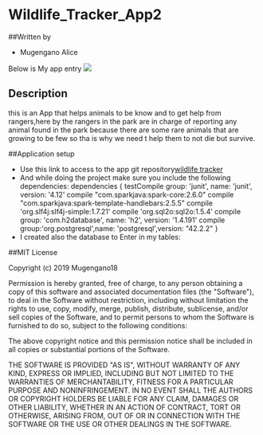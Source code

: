 # Wildlife_Tracker_App2

##Written by

- Mugengano Alice<br>

Below is My app entry
<img src="/entry.entry1.png">

## Description
this is an App that helps animals to be know and to get help from rangers,here by the rangers
 in the park are in charge of reporting any animal found in the park because there are some rare animals that
  are growing to be few so tha is why we need t help them to not die but survive.

##Application setup

- Use this link to access to the  app git repository[wildlife tracker](https://github.com/Mugengano18/Wildlife_Tracker_App2/tree/simple_code)
- And while doing the project make sure you include the following dependencies:
dependencies {
    testCompile group: 'junit', name: 'junit', version: '4.12'
    compile "com.sparkjava:spark-core:2.6.0"
    compile "com.sparkjava:spark-template-handlebars:2.5.5"
    compile 'org.slf4j:slf4j-simple:1.7.21'
    compile 'org.sql2o:sql2o:1.5.4'
    compile group: 'com.h2database', name: 'h2', version: '1.4.191'
    compile group:'org.postgresql',name: 'postgresql',version: "42.2.2"
}
- I created also the database to Enter in my tables:













##MIT License

Copyright (c) 2019 Mugengano18

Permission is hereby granted, free of charge, to any person obtaining a copy of this software
and associated documentation files (the "Software"), to deal in the Software without restriction,
including without limitation the rights to use, copy, modify, merge, publish, distribute, sublicense,
and/or sell copies of the Software, and to permit persons to whom the Software is furnished to do so,
subject to the following conditions:

The above copyright notice and this permission notice shall be included in all
copies or substantial portions of the Software.

THE SOFTWARE IS PROVIDED "AS IS", WITHOUT WARRANTY OF ANY KIND, EXPRESS OR IMPLIED,
INCLUDING BUT NOT LIMITED TO THE WARRANTIES OF MERCHANTABILITY, FITNESS FOR A PARTICULAR PURPOSE AND NONINFRINGEMENT.
IN NO EVENT SHALL THE AUTHORS OR COPYRIGHT HOLDERS BE LIABLE FOR ANY CLAIM, DAMAGES OR OTHER LIABILITY, WHETHER IN AN ACTION
OF CONTRACT, TORT OR OTHERWISE, ARISING FROM, OUT OF OR IN CONNECTION WITH THE SOFTWARE OR THE USE OR OTHER DEALINGS IN THE 
SOFTWARE.
